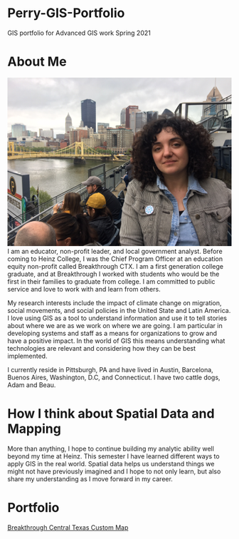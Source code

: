 # Perry-GIS-Portfolio
GIS portfolio for Advanced GIS work Spring 2021
# About Me
<img src="https://github.com/slperry6/Perry-GIS-Portfolio/blob/main/SPerry%20bio.JPG?raw=true">
I am an educator, non-profit leader, and local government analyst. Before coming to Heinz College, I was the Chief Program Officer at an education equity non-profit called Breakthrough CTX. I am a first generation college graduate, and at Breakthrough I worked with students who would be the first in their families to graduate from college. I am committed to public service and love to work with and learn from others.

My research interests include the impact of climate change on migration, social movements, and social policies in the United State and Latin America. I love using GIS as a tool to understand information and use it to tell stories about where we are as we work on where we are going. I am particular in developing systems and staff as a means for organizations to grow and have a positive impact. In the world of GIS this means understanding what technologies are relevant and considering how they can be best implemented.

I currently reside in Pittsburgh, PA and have lived in Austin, Barcelona, Buenos Aires, Washington, D.C, and Connecticut. I have two cattle dogs, Adam and Beau.

# How I think about Spatial Data and Mapping
More than anything, I hope to continue building my analytic ability well beyond my time at Heinz. This semester I have learned different ways to apply GIS in the real world. Spatial data helps us understand things we might not have previously imagined and I hope to not only learn, but also share my understanding as I move forward in my career.

# Portfolio
[Breakthrough Central Texas Custom Map](Perry-Assignment-1.md)

